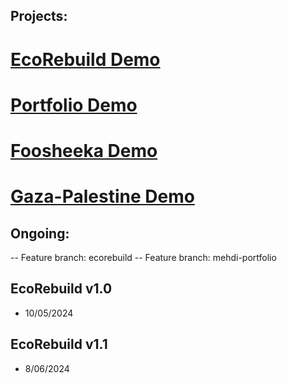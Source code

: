 ## Projects:
# [EcoRebuild Demo](https://ecorebuild.netlify.app/)
# [Portfolio Demo](https://mehdibenayed.netlify.app/)
# [Foosheeka Demo](https://foosheeka.netlify.app/)
# [Gaza-Palestine Demo](https://gazapalestine.netlify.app/)

## Ongoing:
-- Feature branch: ecorebuild
-- Feature branch: mehdi-portfolio

## EcoRebuild v1.0
- 10/05/2024

## EcoRebuild v1.1
- 8/06/2024

